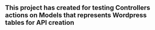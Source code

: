 ## This project has created for testing Controllers actions on Models that represents Wordpress tables for API creation
